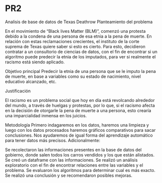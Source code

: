 # PR2
Analisis de base de datos de Texas Deathrow 
Planteamiento del problema
 
En el movimiento de “Black lives Matter (BLM)”, comenzó una protesta debido a la condena de una persona de esa etnia a la pena de muerte. En relación con estas reclamaciones crecientes, el instituto de la corte suprema de Texas quiere saber si esto es cierto. Para esto, decidieron contratar a un consultorio de ciencias de datos, con el fin de encontrar si un algoritmo puede predecir la etnia de los imputados, para ver si realmente el racismo está siendo aplicado.
 
Objetivo principal
Predecir la etnia de una persona que se le imputo la pena de muerte, en base a variables como su estado de nacimiento, nivel educativo alcanzado, etc.
 
Justificación
 
El racismo es un problema social que hoy en día está revolcando alrededor del mundo, a través de huelgas y protestas, por lo que, si el racismo afecta en la decisión de otorgarle la pena de muerte a una persona, esto crearía una imparcialidad inmensa en los juicios.
 
Metodología
Primero indagaremos en los datos, haremos una limpieza y luego con los datos procesados haremos gráficos comparativos para sacar conclusiones. Nos ayudaremos de igual forma del aprendizaje automático para tener datos más precisos. Adicionalmente:
 
Se recolectaron las informaciones presentes en la base de datos del gobierno, donde salen todos los carros vendidos y los que están alistados.
Se creó un dataframe con las informaciones.
Se realizó un análisis exploratorio con el fin de encontrar relaciones entre las variables y el problema.
Se evaluaron los algoritmos para determinar cual es más exacto.
Se realizó una conclusión y se recomendaron posibles mejoras.
